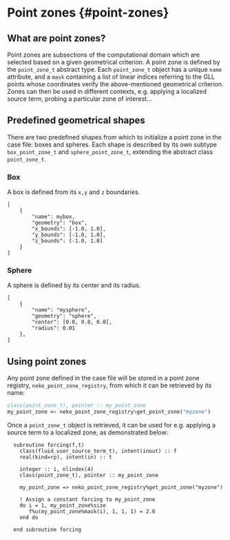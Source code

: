 
# Point zones {#point-zones}
## What are point zones?

Point zones are subsections of the computational domain which are 
selected based on a given geometrical criterion. A point zone is 
defined by the `point_zone_t` abstract type. Each `point_zone_t` object has
a unique `name` attribute, and a `mask` containing a list of linear indices
referring to the GLL points whose coordinates verify the above-mentioned
geometrical criterion. Zones can then be used in different contexts, e.g. 
applying a localized source term, probing a particular zone of interest...

## Predefined geometrical shapes

There are two predefined shapes from which to initialize a point zone in the case
file: boxes and spheres. Each shape is described by its own subtype
`box_point_zone_t` and `sphere_point_zone_t`, extending the abstract class 
`point_zone_t`.

### Box

A box is defined from its `x,y` and `z` boundaries.

~~~~~~~~~~~~~~~{.json}
[
    {
        "name": mybox,
        "geometry": "box",
        "x_bounds": [-1.0, 1.0],
        "y_bounds": [-1.0, 1.0],
        "z_bounds": [-1.0, 1.0]
    }
]
~~~~~~~~~~~~~~~
### Sphere

A sphere is defined by its center and its radius.

~~~~~~~~~~~~~~~{.json}
[
    {
        "name": "mysphere",
        "geometry": "sphere",
        "center": [0.0, 0.0, 0.0],
        "radius": 0.01
    },
]
~~~~~~~~~~~~~~~

## Using point zones

Any point zone defined in the case file will be stored in a point
zone registry, `neko_point_zone_registry`, from which it can be retrieved by its name:

```fortran
class(point_zone_t), pointer :: my_point_zone
my_point_zone => neko_point_zone_registry%get_point_zone("myzone")
```

Once a `point_zone_t` object is retrieved, it can be used for e.g. applying 
a source term to a localized zone, as demonstrated below:
```fortan
  subroutine forcing(f,t)
    class(fluid_user_source_term_t), intent(inout) :: f
    real(kind=rp), intent(in) :: t

    integer :: i, nlindex(4)
    class(point_zone_t), pointer :: my_point_zone
    
    my_point_zone => neko_point_zone_registry%get_point_zone("myzone")

    ! Assign a constant forcing to my_point_zone
    do i = 1, my_point_zone%size
       f%u(my_point_zone%mask(i), 1, 1, 1) = 2.0
    end do

  end subroutine forcing
```
